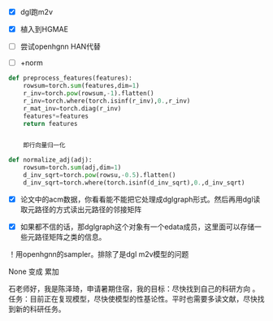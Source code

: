 - [x] dgl跑m2v

- [x] 植入到HGMAE

- [ ] 尝试openhgnn HAN代替

- [ ] +norm

```python
def preprocess_features(features):
    rowsum=torch.sum(features,dim=1)
    r_inv=torch.pow(rowsum,-1).flatten()
    r_inv=torch.where(torch.isinf(r_inv),0.,r_inv)
    r_mat_inv=torch.diag(r_inv)
    features*=features
    return features


    即行向量归一化    
```

```python
def normalize_adj(adj):
    rowsum=torch.sum(adj,dim=1)
    d_inv_sqrt=torch.pow(rowsu,-0.5).flatten()
    d_inv_sqrt=torch.where(torch.isinf(d_inv_sqrt),0.,d_inv_sqrt)
```

- [x] 论文中的acm数据，你看看能不能把它处理成dglgraph形式。然后再用dgl读取元路径的方式读出元路径的邻接矩阵

- [x] 如果都不信的话，那dglgraph这个对象有一个edata成员，这里面可以存储一些元路径矩阵之类的信息。

！用openhgnn的sampler。排除了是dgl m2v模型的问题

None 变成 累加

石老师好，我是陈泽琦，申请暑期住宿，我的目标：尽快找到自己的科研方向 。任务：目前正在复现模型，尽快使模型的性基论性。平时也需要多读文献，尽快找到新的科研任务。
